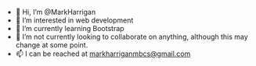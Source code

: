 - 👋 Hi, I’m @MarkHarrigan
- 👀 I’m interested in web development
- 🌱 I’m currently learning Bootstrap
- 💞️ I’m not currently looking to collaborate on anything, although this may change at some point.
- 📫 I can be reached at markharriganmbcs@gmail.com

<!---
MarkHarrigan/MarkHarrigan is a ✨ special ✨ repository because its `README.md` (this file) appears on your GitHub profile.
You can click the Preview link to take a look at your changes.
--->
